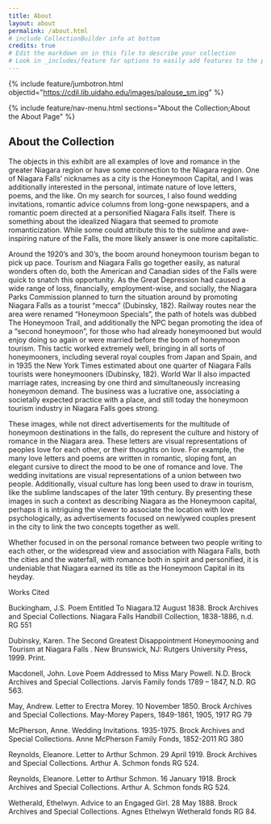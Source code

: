 ```yaml
---
title: About
layout: about
permalink: /about.html
# include CollectionBuilder info at bottom
credits: true
# Edit the markdown on in this file to describe your collection
# Look in _includes/feature for options to easily add features to the page
---
```


{% include feature/jumbotron.html objectid="https://cdil.lib.uidaho.edu/images/palouse_sm.jpg" %}

{% include feature/nav-menu.html sections="About the Collection;About the About Page" %}

## About the Collection

The objects in this exhibit are all examples of love and romance in the greater Niagara region or have some connection to the Niagara region. One of Niagara Falls’ nicknames as a city is the Honeymoon Capital, and I was additionally interested in the personal, intimate nature of love letters, poems, and the like. On my search for sources, I also found wedding invitations, romantic advice columns from long-gone newspapers, and a romantic poem directed at a personified Niagara Falls itself. There is something about the idealized Niagara that seemed to promote romanticization. While some could attribute this to the sublime and awe-inspiring nature of the Falls, the more likely answer is one more capitalistic. 

Around the 1920’s and 30’s, the boom around honeymoon tourism began to pick up pace. Tourism and Niagara Falls go together easily, as natural wonders often do, both the American and Canadian sides of the Falls were quick to snatch this opportunity. As the Great Depression had caused a wide range of loss, financially, employment-wise, and socially, the Niagara Parks Commission planned to turn the situation around by promoting Niagara Falls as a tourist “mecca” (Dubinsky, 182). Railway routes near the area were renamed “Honeymoon Specials”, the path of hotels was dubbed The Honeymoon Trail, and additionally the NPC began promoting the idea of a “second honeymoon”, for those who had already honeymooned but would enjoy doing so again or were married before the boom of honeymoon tourism. This tactic worked extremely well, bringing in all sorts of honeymooners, including several royal couples from Japan and Spain, and in 1935 the New York Times estimated about one quarter of Niagara Falls tourists were honeymooners (Dubinsky, 182). World War II also impacted marriage rates, increasing by one third and simultaneously increasing honeymoon demand. The business was a lucrative one, associating a societally expected practice with a place, and still today the honeymoon tourism industry in Niagara Falls goes strong.

These images, while not direct advertisements for the multitude of honeymoon destinations in the falls, do represent the culture and history of romance in the Niagara area. These letters are visual representations of peoples love for each other, or their thoughts on love. For example, the many love letters and poems are written in romantic, sloping font, an elegant cursive to direct the mood to be one of romance and love. The wedding invitations are visual representations of a union between two people. Additionally, visual culture has long been used to draw in tourism, like the sublime landscapes of the later 19th century. By presenting these images in such a context as describing Niagara as the Honeymoon capital, perhaps it is intriguing the viewer to associate the location with love psychologically, as advertisements focused on newlywed couples present in the city to link the two concepts together as well.

Whether focused in on the personal romance between two people writing to each other, or the widespread view and association with Niagara Falls, both the cities and the waterfall, with romance both in spirit and personified, it is undeniable that Niagara earned its title as the Honeymoon Capital in its heyday.

Works Cited

  Buckingham, J.S. Poem Entitled To Niagara.12 August 1838. Brock Archives and Special Collections. Niagara Falls Handbill Collection, 1838-1886, n.d. RG 551

Dubinsky, Karen. The Second Greatest Disappointment Honeymooning and Tourism at Niagara Falls . New Brunswick, NJ: Rutgers University Press, 1999. Print.

Macdonell, John. Love Poem Addressed to Miss Mary Powell. N.D. Brock Archives and Special Collections. Jarvis Family fonds 1789 – 1847, N.D. RG 563.

May, Andrew. Letter to Erectra Morey. 10 November 1850. Brock Archives and Special Collections. May-Morey Papers, 1849-1861, 1905, 1917 RG 79

McPherson, Anne.  Wedding Invitations. 1935-1975. Brock Archives and Special Collections. Anne McPherson Family Fonds, 1852-2011 RG 380

Reynolds, Eleanore. Letter to Arthur Schmon. 29 April 1919. Brock Archives and Special Collections. Arthur A. Schmon fonds RG 524.

Reynolds, Eleanore. Letter to Arthur Schmon. 16 January 1918. Brock Archives and Special Collections. Arthur A. Schmon fonds RG 524.

Wetherald, Ethelwyn. Advice to an Engaged Girl. 28 May 1888. Brock Archives and Special Collections. Agnes Ethelwyn Wetherald fonds RG 84.
